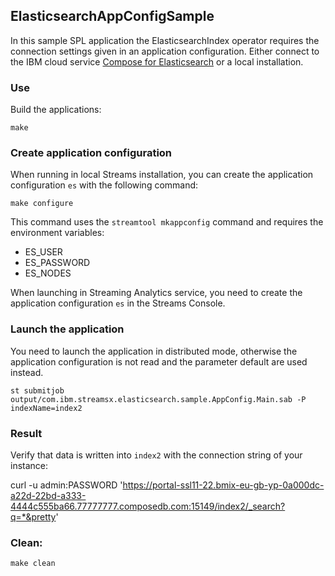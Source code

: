 ## ElasticsearchAppConfigSample

In this sample SPL application the ElasticsearchIndex operator requires the connection settings given in an  application configuration.
Either connect to the IBM cloud service [Compose for Elasticsearch](https://console.bluemix.net/docs/services/ComposeForElasticsearch/index.html) or a local installation.

### Use

Build the applications:

`make`

### Create application configuration

When running in local Streams installation, you can create the application configuration `es` with the following command:

`make configure`

This command uses the `streamtool mkappconfig` command and requires the environment variables:

* ES_USER
* ES_PASSWORD
* ES_NODES

When launching in Streaming Analytics service, you need to create the application configuration `es` in the Streams Console.

### Launch the application

You need to launch the application in distributed mode, otherwise the application configuration is not read and the parameter default are used instead.

`st submitjob output/com.ibm.streamsx.elasticsearch.sample.AppConfig.Main.sab -P indexName=index2`


### Result

Verify that data is written into `index2` with the connection string of your instance:

curl -u admin:PASSWORD 'https://portal-ssl11-22.bmix-eu-gb-yp-0a000dc-a22d-22bd-a333-4444c555ba66.77777777.composedb.com:15149/index2/_search?q=*&pretty'


### Clean:

`make clean`


